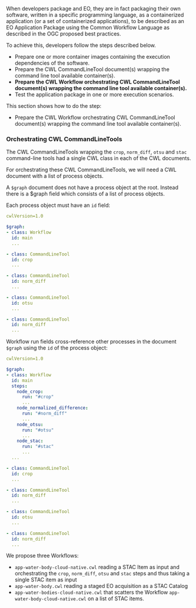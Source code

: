 When developers package and EO, they are in fact packaging their own software, written in a specific programming language, as a containerized application (or a set of containerized applications), to be described as an EO Application Package using the Common Workflow Language as described in the OGC proposed best practices.

To achieve this, developers follow the steps described below.

* Prepare one or more container images containing the execution dependencies of the software.
* Prepare the CWL CommandLineTool document(s) wrapping the command line tool available container(s).
* **Prepare the CWL Workflow orchestrating CWL CommandLineTool document(s) wrapping the command line tool available container(s).**
* Test the application package in one or more execution scenarios.

This section shows how to do the step:

* Prepare the CWL Workflow orchestrating CWL CommandLineTool document(s) wrapping the command line tool available container(s).

### Orchestrating CWL CommandLineTools

The CWL CommandLineTools wrapping the `crop`, `norm_diff`, `otsu` and `stac` command-line tools had a single CWL class in each of the CWL documents.

For orchestrating these CWL CommandLineTools, we will need a CWL document with a list of process objects. 

A `$graph` document does not have a process object at the root. Instead there is a $graph field which consists of a list of process objects.

Each process object must have an `id` field: 

```yaml
cwlVersion=1.0

$graph:
- class: Workflow
  id: main
  ...

- class: CommandLineTool
  id: crop
  ...

- class: CommandLineTool
  id: norm_diff
  ...

- class: CommandLineTool
  id: otsu
  ...

- class: CommandLineTool
  id: norm_diff
  ...
```

Workflow run fields cross-reference other processes in the document `$graph` using the `id` of the process object:

```yaml
cwlVersion=1.0

$graph:
- class: Workflow
  id: main
  steps:
    node_crop:
      run: "#crop"
      ...
    node_normalized_difference:
      run: "#norm_diff"
      ...
    node_otsu:
      run: "#otsu"
      ...
    node_stac:
      run: "#stac"
      ...
  ...

- class: CommandLineTool
  id: crop
  ...

- class: CommandLineTool
  id: norm_diff
  ...

- class: CommandLineTool
  id: otsu
  ...

- class: CommandLineTool
  id: norm_diff
  ...
```

We propose three Workflows:

* `app-water-body-cloud-native.cwl` reading a STAC Item as input and orchestrating the `crop`, `norm_diff`, `otsu` and `stac` steps and thus taking a single STAC item as input
* `app-water-body.cwl` reading a staged EO acquisition as a STAC Catalog 
* `app-water-bodies-cloud-native.cwl` that scatters the Workflow `app-water-body-cloud-native.cwl` on a list of STAC items.